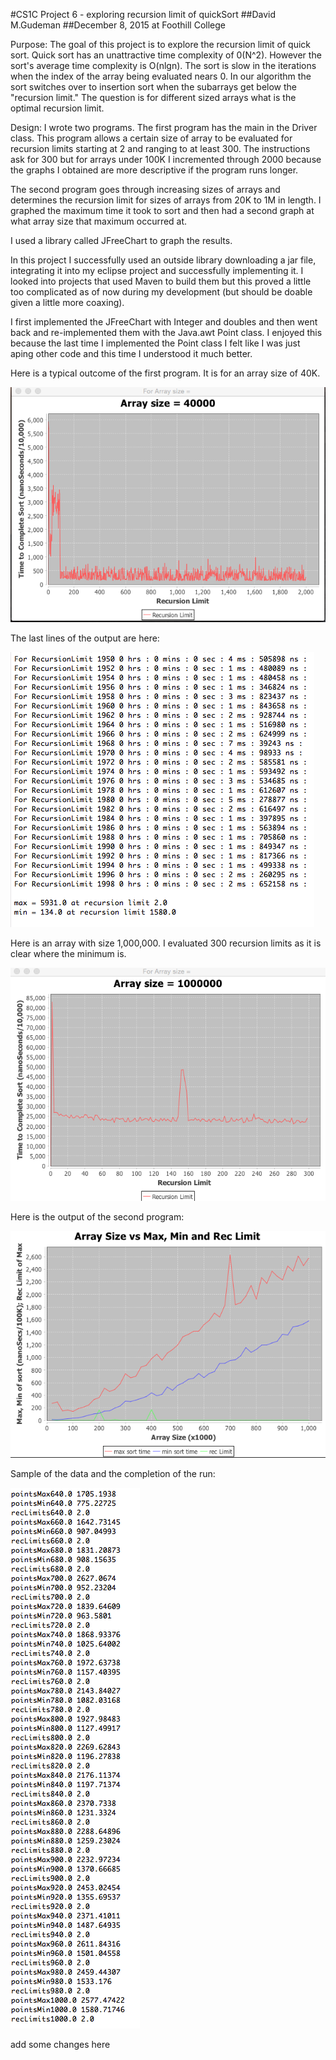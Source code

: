 #CS1C Project 6 - exploring recursion limit of quickSort
##David M.Gudeman
##December 8, 2015 at Foothill College

Purpose: The goal of this project is to explore the recursion limit of quick
sort.  Quick sort has an unattractive time complexity of 0(N^2). However the 
sort's average time complexity is O(nlgn). The sort is slow in the iterations
when the index of the array being evaluated nears 0. In our algorithm the sort
switches over to insertion sort when the subarrays get below the "recursion 
limit." The question is for different sized arrays what is the optimal recursion
limit.

Design: I wrote two programs. The first program has the main in the Driver class.
This program allows a certain size of array to be evaluated for recursion limits
starting at 2 and ranging to at least 300. The instructions ask for 300 but 
for arrays under 100K I incremented through 2000 because the  graphs I obtained 
are more descriptive if the program runs longer.

The second program goes through increasing sizes of arrays and determines the 
recursion limit for sizes of arrays from 20K to 1M in length. I graphed the
maximum time it took to sort and then had a second graph at what array size 
that maximum occurred at.

I used a library called JFreeChart to graph the results.

In this project I successfully used an outside library downloading a jar file,
integrating it into my eclipse project and successfully implementing it. I 
looked into projects that used Maven to build them but this proved a little 
too complicated as of now during my development (but should be doable given 
a little more coaxing).

I first implemented the JFreeChart with Integer and doubles and then went back
and re-implemented them with the Java.awt Point class. I enjoyed this because 
the last time I implemented the Point class I felt like I was just aping other
code and this time I understood it much better.

Here is a typical outcome of the first program. It is for an array size of
40K.  
  
![40K array](./resources/40KArray.png)  
  
The last lines of the output are here:  
  
![40K array output](./resources/40KArrayData.png)  
  
Here is an array with size 1,000,000. I evaluated 300 recursion limits as it 
is clear where the minimum is.  
  
![1Marray](./resources/1Marray.png)  

Here is the output of the second program:  
  
![Summary](./resources/Summary.png)

Sample of the data and the completion of the run:  
  
![Summary Data](./resources/SummaryData.png)


add some changes here

